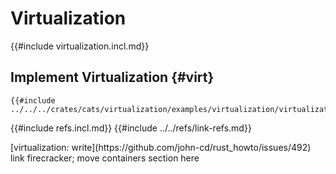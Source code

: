 # Virtualization

{{#include virtualization.incl.md}}

## Implement Virtualization {#virt}

```rust,editable
{{#include ../../../crates/cats/virtualization/examples/virtualization/virtualization1.rs:example}}
```

{{#include refs.incl.md}}
{{#include ../../refs/link-refs.md}}

<div class="hidden">
[virtualization: write](https://github.com/john-cd/rust_howto/issues/492) link firecracker; move containers section here
</div>
